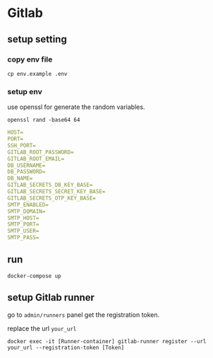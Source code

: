 # Gitlab

## setup setting

### copy env file

```shell
cp env.example .env
```

### setup env

use openssl for generate the random variables.

```shell
openssl rand -base64 64
```

```yml
HOST=
PORT=
SSH_PORT=
GITLAB_ROOT_PASSWORD=
GITLAB_ROOT_EMAIL=
DB_USERNAME=
DB_PASSWORD=
DB_NAME=
GITLAB_SECRETS_DB_KEY_BASE=
GITLAB_SECRETS_SECRET_KEY_BASE=
GITLAB_SECRETS_OTP_KEY_BASE=
SMTP_ENABLED=
SMTP_DOMAIN=
SMTP_HOST=
SMTP_PORT=
SMTP_USER=
SMTP_PASS=
```

## run

```shell
docker-compose up
```

## setup Gitlab runner

go to `admin/runners` panel get the registration token.

replace the url `your_url`

```shell
docker exec -it [Runner-container] gitlab-runner register --url your_url --registration-token [Token]
```

